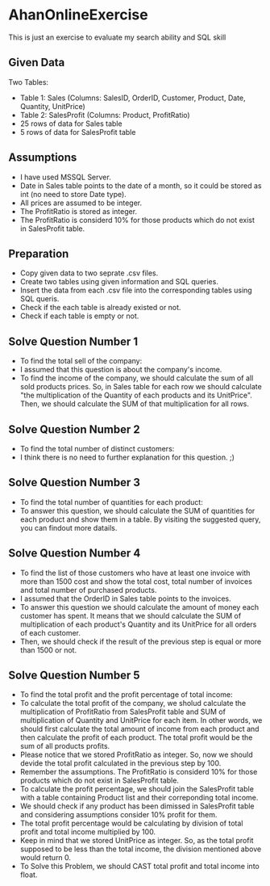 # AhanOnlineExercise
This is just an exercise to evaluate my search ability and SQL skill
## Given Data
Two Tables:
* Table 1: Sales (Columns: SalesID, OrderID, Customer, Product, Date, Quantity, UnitPrice)
* Table 2: SalesProfit (Columns: Product, ProfitRatio)
* 25 rows of data for Sales table
* 5 rows of data for SalesProfit table
## Assumptions
* I have used MSSQL Server.
* Date in Sales table points to the date of a month, so it could be stored as int (no need to store Date type).
* All prices are assumed to be integer.
* The ProfitRatio is stored as integer.
* The ProfitRatio is considerd 10% for those products which do not exist in SalesProfit table.
## Preparation
* Copy given data to two seprate .csv files.
* Create two tables using given information and SQL queries.
* Insert the data from each .csv file into the corresponding tables using SQL queris.
* Check if the each table is already existed or not.
* Check if each table is empty or not.
## Solve Question Number 1
* To find the total sell of the company:
* I assumed that this question is about the company's income.
* To find the income of the company, we should calculate the sum of all sold products prices. So, in Sales table for each row we should calculate "the multiplication of the Quantity of each products and its UnitPrice". Then, we should calculate the SUM of that multiplication for all rows.
## Solve Question Number 2
* To find the total number of distinct customers:
* I think there is no need to further explanation for this question. ;)
## Solve Question Number 3
* To find the total number of quantities for each product:
* To answer this question, we should calculate the SUM of quantities for each product and show them in a table. By visiting the suggested query, you can findout more datails.
## Solve Question Number 4
* To find the list of those customers who have at least one invoice with more than 1500 cost and show the total cost, total number of invoices and total number of purchased products.
* I assumed that the OrderID in Sales table points to the invoices.
* To answer this question we should calculate the amount of money each customer has spent. It means that we should calculate the SUM of multiplication of each product's Quantity and its UnitPrice for all orders of each customer.
* Then, we should check if the result of the previous step is equal or more than 1500 or not.
## Solve Question Number 5
* To find the total profit and the profit percentage of total income:
* To calculate the total profit of the company, we sholud calculate the multiplication of ProfitRatio from SalesProfit table and SUM of multiplication of Quantity and UnitPrice  for each item. In other words, we should first calculate the total amount of income from each product and then calculate the profit of each product. The total profit would be the sum of all products profits.
* Please notice that we stored ProfitRatio as integer. So, now we should devide the total profit calculated in the previous step by 100.
* Remember the assumptions. The ProfitRatio is considerd 10% for those products which do not exist in SalesProfit table.
* To calculate the profit percentage, we should join the SalesProfit table with a table containing Product list and their correponding total income.
* We should check if any product has been dimissed in SalesProfit table and considering assumptions consider 10% profit for them.
* The total profit percentage would be calculating by division of total profit and total income multiplied by 100.
* Keep in mind that we stored UnitPrice as integer. So, as the total profit supposed to be less than the total income, the division mentioned above would return 0.
* To Solve this Problem, we should CAST total profit and total income into float.
